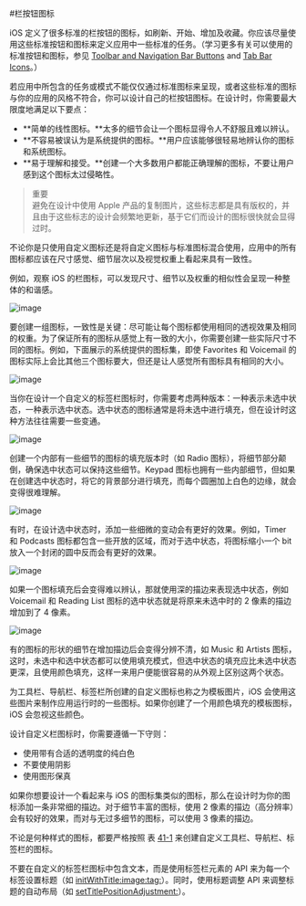 #栏按钮图标

iOS 定义了很多标准的栏按钮的图标，如刷新、开始、增加及收藏。你应该尽量使用这些标准按钮和图标来定义应用中一些标准的任务。（学习更多有关可以使用的标准按钮和图标，参见 [Toolbar and Navigation Bar Buttons](https://developer.apple.com/library/ios/documentation/UserExperience/Conceptual/MobileHIG/Bars.html#//apple_ref/doc/uid/TP40006556-CH12-SW33) and [Tab Bar Icons](https://developer.apple.com/library/ios/documentation/UserExperience/Conceptual/MobileHIG/Bars.html#//apple_ref/doc/uid/TP40006556-CH12-SW34)。）

若应用中所包含的任务或模式不能仅仅通过标准图标来呈现，或者这些标准的图标与你的应用的风格不符合，你可以设计自己的栏按钮图标。在设计时，你需要最大限度地满足以下要点：

- **简单的线性图标。**太多的细节会让一个图标显得令人不舒服且难以辨认。
- **不容易被误认为是系统提供的图标。**用户应该能够很轻易地辨认你的图标和系统图标。
- **易于理解和接受。**创建一个大多数用户都能正确理解的图标，不要让用户感到这个图标太过侵略性。

>重要  
避免在设计中使用 Apple 产品的复制图片，这些标志都是具有版权的，并且由于这些标志的设计会频繁地更新，基于它们而设计的图标很快就会显得过时。

不论你是只使用自定义图标还是将自定义图标与标准图标混合使用，应用中的所有图标都应该在尺寸感觉、细节层次以及视觉权重上看起来具有一致性。

例如，观察 iOS 的栏图标，可以发现尺寸、细节以及权重的相似性会呈现一种整体的和谐感。

![image](images/icon_family_2x.png)

要创建一组图标，一致性是关键：尽可能让每个图标都使用相同的透视效果及相同的权重。为了保证所有的图标从感觉上有一致的大小，你需要创建一些实际尺寸不同的图标。例如，下面展示的系统提供的图标集，即使 Favorites 和 Voicemail 的图标实际上会比其他三个图标要大，但还是让人感觉所有图标具有相同的大小。

![image](images/balanced_icons_2x.png)

当你在设计一个自定义的标签栏图标时，你需要考虑两种版本：一种表示未选中状态，一种表示选中状态。选中状态的图标通常是将未选中进行填充，但在设计时这种方法往往需要一些变通。

![image](images/invert_or_fill_2x.png)

创建一个内部有一些细节的图标的填充版本时（如 Radio 图标），将细节部分颠倒，确保选中状态可以保持这些细节。Keypad 图标也拥有一些内部细节，但如果在创建选中状态时，将它的背景部分进行填充，而每个圆圈加上白色的边缘，就会变得很难理解。

![image](images/alternate_design_2x.png)

有时，在设计选中状态时，添加一些细微的变动会有更好的效果。例如，Timer 和 Podcasts 图标都包含一些开放的区域，而对于选中状态，将图标缩小一个 bit 放入一个封闭的圆中反而会有更好的效果。

![image](images/thicker_stroke_2x.png)

如果一个图标填充后会变得难以辨认，那就使用深的描边来表现选中状态，例如 Voicemail 和 Reading List 图标的选中状态就是将原来未选中时的 2 像素的描边增加到了 4 像素。

![image](images/filled_in_both_states_2x.png)

有的图标的形状的细节在增加描边后会变得分辨不清，如 Music 和 Artists 图标，这时，未选中和选中状态都可以使用填充模式，但选中状态的填充应比未选中状态更深，且使用颜色填充，这样一来用户便能很容易的从外观上区别这两个状态。

为工具栏、导航栏、标签栏所创建的自定义图标也称之为模板图片，iOS 会使用这些图片来制作应用运行时的一些图标。如果你创建了一个用颜色填充的模板图标，iOS 会忽视这些颜色。

设计自定义栏图标时，你需要遵循一下守则：

- 使用带有合适的透明度的纯白色
- 不要使用阴影
- 使用图形保真

如果你想要设计一个看起来与 iOS 的图标集类似的图标，那么在设计时为你的图标添加一条非常细的描边。对于细节丰富的图标，使用 2 像素的描边（高分辨率）会有较好的效果，而对与无过多细节的图标，可以使用 3 像素的描边。

不论是何种样式的图标，都要严格按照 表 [41-1](https://developer.apple.com/library/ios/documentation/UserExperience/Conceptual/MobileHIG/IconMatrix.html#//apple_ref/doc/uid/TP40006556-CH27-SW2) 来创建自定义工具栏、导航栏、标签栏的图标。

不要在自定义的标签栏图标中包含文本，而是使用标签栏元素的 API 来为每一个标签设置标题（如 [initWithTitle:image:tag:](https://developer.apple.com/library/ios/documentation/UIKit/Reference/UITabBarItem_Class/index.html#//apple_ref/occ/instm/UITabBarItem/initWithTitle:image:tag:)）。同时，使用标题调整 API 来调整标题的自动布局（如 [setTitlePositionAdjustment:](https://developer.apple.com/library/ios/documentation/UIKit/Reference/UITabBarItem_Class/index.html#//apple_ref/occ/instm/UITabBarItem/setTitlePositionAdjustment:)）。

